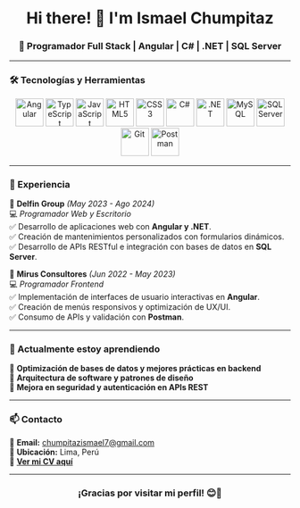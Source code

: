 <h1 align="center">Hi there! 👋 I'm Ismael Chumpitaz</h1>
<h3 align="center">🚀 Programador Full Stack | Angular | C# | .NET | SQL Server</h3>

---

### 🛠 Tecnologías y Herramientas  

<div align="center">
  <img src="https://cdn.jsdelivr.net/gh/devicons/devicon/icons/angularjs/angularjs-original.svg" alt="Angular" width="50px"/>
  <img src="https://cdn.jsdelivr.net/gh/devicons/devicon/icons/typescript/typescript-original.svg" alt="TypeScript" width="50px"/>
  <img src="https://cdn.jsdelivr.net/gh/devicons/devicon/icons/javascript/javascript-original.svg" alt="JavaScript" width="50px"/>
  <img src="https://cdn.jsdelivr.net/gh/devicons/devicon/icons/html5/html5-original.svg" alt="HTML5" width="50px"/>
  <img src="https://cdn.jsdelivr.net/gh/devicons/devicon/icons/css3/css3-original.svg" alt="CSS3" width="50px"/>
  <img src="https://cdn.jsdelivr.net/gh/devicons/devicon/icons/csharp/csharp-original.svg" alt="C#" width="50px"/>
  <img src="https://cdn.jsdelivr.net/gh/devicons/devicon/icons/dot-net/dot-net-original.svg" alt=".NET" width="50px"/>
  <img src="https://cdn.jsdelivr.net/gh/devicons/devicon/icons/mysql/mysql-original.svg" alt="MySQL" width="50px"/>
  <img src="https://cdn.jsdelivr.net/gh/devicons/devicon/icons/sqlserver/sqlserver-plain.svg" alt="SQL Server" width="50px"/>
  <img src="https://cdn.jsdelivr.net/gh/devicons/devicon/icons/git/git-original.svg" alt="Git" width="50px"/>
  <img src="https://cdn.jsdelivr.net/gh/devicons/devicon/icons/postman/postman-original.svg" alt="Postman" width="50px"/>
</div>

---

### 📌 Experiencia  

🔹 **Delfin Group** *(May 2023 - Ago 2024)*  
💻 *Programador Web y Escritorio*  
✅ Desarrollo de aplicaciones web con **Angular y .NET**.  
✅ Creación de mantenimientos personalizados con formularios dinámicos.  
✅ Desarrollo de APIs RESTful e integración con bases de datos en **SQL Server**.  

🔹 **Mirus Consultores** *(Jun 2022 - May 2023)*  
💻 *Programador Frontend*  
✅ Implementación de interfaces de usuario interactivas en **Angular**.  
✅ Creación de menús responsivos y optimización de UX/UI.  
✅ Consumo de APIs y validación con **Postman**.  

---

### 🌱 Actualmente estoy aprendiendo  
📌 **Optimización de bases de datos y mejores prácticas en backend**  
📌 **Arquitectura de software y patrones de diseño**  
📌 **Mejora en seguridad y autenticación en APIs REST**  

---

### 📫 Contacto  
📧 **Email:** [chumpitazismael7@gmail.com](mailto:chumpitazismael7@gmail.com)  
📍 **Ubicación:** Lima, Perú  
📄 **[Ver mi CV aquí](./IsmaelCHT%20CV.pdf)**  

---

<h3 align="center">¡Gracias por visitar mi perfil! 😊🚀</h3>
